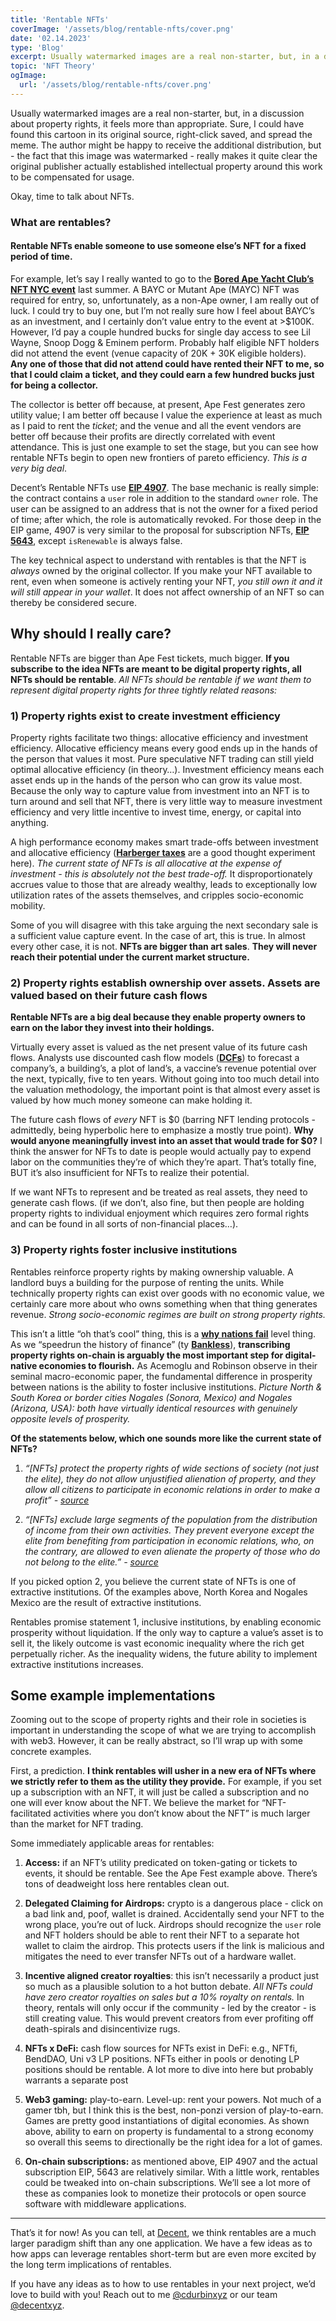 ```yaml
---
title: 'Rentable NFTs'
coverImage: '/assets/blog/rentable-nfts/cover.png'
date: '02.14.2023'
type: 'Blog'
excerpt: Usually watermarked images are a real non-starter, but, in a discussion about property rights, it feels more than appropriate. Sure, I could have found this cartoon in its original source, right-click saved, and spread the meme.
topic: 'NFT Theory'
ogImage:
  url: '/assets/blog/rentable-nfts/cover.png'
---
```


Usually watermarked images are a real non-starter, but, in a discussion about property rights, it feels more than appropriate. Sure, I could have found this cartoon in its original source, right-click saved, and spread the meme. The author might be happy to receive the additional distribution, but - the fact that this image was watermarked - really makes it quite clear the original publisher actually established intellectual property around this work to be compensated for usage.

Okay, time to talk about NFTs.

### **What are rentables?**

#### Rentable NFTs enable someone to use someone else’s NFT for a fixed period of time.

For example, let’s say I really wanted to go to the **[Bored Ape Yacht Club’s NFT NYC event](https://apefest.com/)** last summer. A BAYC or Mutant Ape (MAYC) NFT was required for entry, so, unfortunately, as a non-Ape owner, I am really out of luck. I could try to buy one, but I’m not really sure how I feel about BAYC’s as an investment, and I certainly don’t value entry to the event at >$100K. However, I’d pay a couple hundred bucks for single day access to see Lil Wayne, Snoop Dogg & Eminem perform. Probably half eligible NFT holders did not attend the event (venue capacity of 20K + 30K eligible holders). **Any one of those that did not attend could have rented their NFT to me, so that I could claim a ticket, and they could earn a few hundred bucks just for being a collector.**

The collector is better off because, at present, Ape Fest generates zero utility value; I am better off because I value the experience at least as much as I paid to rent the _ticket_; and the venue and all the event vendors are better off because their profits are directly correlated with event attendance. This is just one example to set the stage, but you can see how rentable NFTs begin to open new frontiers of pareto efficiency. _This is a very big deal_.

Decent’s Rentable NFTs use **[EIP 4907](https://eips.ethereum.org/EIPS/eip-4907)**. The base mechanic is really simple: the contract contains a `user` role in addition to the standard `owner` role. The user can be assigned to an address that is not the owner for a fixed period of time; after which, the role is automatically revoked. For those deep in the EIP game, 4907 is very similar to the proposal for subscription NFTs, **[EIP 5643](https://eips.ethereum.org/EIPS/eip-5643)**, except `isRenewable` is always false.

The key technical aspect to understand with rentables is that the NFT is _always_ owned by the original collector. If you make your NFT available to rent, even when someone is actively renting your NFT, _you still own it and it will still appear in your wallet_. It does not affect ownership of an NFT so can thereby be considered secure.

**Why should I really care?**
-----------------------------

Rentable NFTs are bigger than Ape Fest tickets, much bigger. **If you subscribe to the idea NFTs are meant to be digital property rights, all NFTs should be rentable**. _All NFTs should be rentable if we want them to represent digital property rights for three tightly related reasons:_

### **1) Property rights exist to create investment efficiency**

Property rights facilitate two things: allocative efficiency and investment efficiency. Allocative efficiency means every good ends up in the hands of the person that values it most. Pure speculative NFT trading can still yield optimal allocative efficiency (in theory…). Investment efficiency means each asset ends up in the hands of the person who can grow its value most. Because the only way to capture value from investment into an NFT is to turn around and sell that NFT, there is very little way to measure investment efficiency and very little incentive to invest time, energy, or capital into anything.

A high performance economy makes smart trade-offs between investment and allocative efficiency (**[Harberger taxes](https://medium.com/@simondlr/what-is-harberger-tax-where-does-the-blockchain-fit-in-1329046922c6)** are a good thought experiment here). _The current state of NFTs is all allocative at the expense of investment - this is absolutely not the best trade-off._ It disproportionately accrues value to those that are already wealthy, leads to exceptionally low utilization rates of the assets themselves, and cripples socio-economic mobility.

Some of you will disagree with this take arguing the next secondary sale is a sufficient value capture event. In the case of art, this is true. In almost every other case, it is not. **NFTs are bigger than art sales**. **They will never reach their potential under the current market structure.**

### **2) Property rights establish ownership over assets. Assets are valued based on their future cash flows**

**Rentable NFTs are a big deal because they enable property owners to earn on the labor they invest into their holdings.**

Virtually every asset is valued as the net present value of its future cash flows. Analysts use discounted cash flow models (**[DCFs](https://www.investopedia.com/terms/d/dcf.asp)**) to forecast a company’s, a building’s, a plot of land’s, a vaccine’s revenue potential over the next, typically, five to ten years. Without going into too much detail into the valuation methodology, the important point is that almost every asset is valued by how much money someone can make holding it.

The future cash flows of _every_ NFT is $0 (barring NFT lending protocols - admittedly, being hyperbolic here to emphasize a mostly true point). **Why would anyone meaningfully invest into an asset that would trade for $0?** I think the answer for NFTs to date is people would actually pay to expend labor on the communities they’re of which they’re apart. That’s totally fine, BUT it’s also insufficient for NFTs to realize their potential.

If we want NFTs to represent and be treated as real assets, they need to generate cash flows. (if we don’t, also fine, but then people are holding property rights to individual enjoyment which requires zero formal rights and can be found in all sorts of non-financial places…).

### **3) Property rights foster inclusive institutions**

Rentables reinforce property rights by making ownership valuable. A landlord buys a building for the purpose of renting the units. While technically property rights can exist over goods with no economic value, we certainly care more about who owns something when that thing generates revenue. _Strong socio-economic regimes are built on strong property rights._

This isn’t a little “oh that’s cool” thing, this is a **[why nations fail](https://en.wikipedia.org/wiki/Why_Nations_Fail#:~:text=Why%20Nations%20Fail%3A%20The%20Origins,Robinson.)** level thing. As we “speedrun the history of finance” (ty **[Bankless](https://www.bankless.com/)**), **transcribing property rights on-chain is arguably the most important step for digital-native economies to flourish.** As Acemoglu and Robinson observe in their seminal macro-economic paper, the fundamental difference in prosperity between nations is the ability to foster inclusive institutions. _Picture North & South Korea or border cities Nogales (Sonora, Mexico) and Nogales (Arizona, USA): both have virtually identical resources with genuinely opposite levels of prosperity._

**Of the statements below, which one sounds more like the current state of NFTs?**

1.  _“\[NFTs\] protect the property rights of wide sections of society (not just the elite), they do not allow unjustified alienation of property, and they allow all citizens to participate in economic relations in order to make a profit” - [source](https://en.wikipedia.org/wiki/Why_Nations_Fail#:~:text=Why%20Nations%20Fail%3A%20The%20Origins,Robinson.)_
    
2.  _“\[NFTs\] exclude large segments of the population from the distribution of income from their own activities. They prevent everyone except the elite from benefiting from participation in economic relations, who, on the contrary, are allowed to even alienate the property of those who do not belong to the elite.” - [source](https://en.wikipedia.org/wiki/Why_Nations_Fail#:~:text=Why%20Nations%20Fail%3A%20The%20Origins,Robinson.)_
    

If you picked option 2, you believe the current state of NFTs is one of extractive institutions. Of the examples above, North Korea and Nogales Mexico are the result of extractive institutions.

Rentables promise statement 1, inclusive institutions, by enabling economic prosperity without liquidation. If the only way to capture a value’s asset is to sell it, the likely outcome is vast economic inequality where the rich get perpetually richer. As the inequality widens, the future ability to implement extractive institutions increases.

**Some example implementations**
--------------------------------

Zooming out to the scope of property rights and their role in societies is important in understanding the scope of what we are trying to accomplish with web3. However, it can be really abstract, so I’ll wrap up with some concrete examples.

First, a prediction. **I think rentables will usher in a new era of NFTs where we strictly refer to them as the utility they provide.** For example, if you set up a subscription with an NFT, it will just be called a subscription and no one will ever know about the NFT. We believe the market for “NFT-facilitated activities where you don’t know about the NFT” is much larger than the market for NFT trading.

Some immediately applicable areas for rentables:

1.  **Access:** if an NFT’s utility predicated on token-gating or tickets to events, it should be rentable. See the Ape Fest example above. There’s tons of deadweight loss here rentables clean out.
    
2.  **Delegated Claiming for Airdrops:** crypto is a dangerous place - click on a bad link and, poof, wallet is drained. Accidentally send your NFT to the wrong place, you’re out of luck. Airdrops should recognize the `user` role and NFT holders should be able to rent their NFT to a separate hot wallet to claim the airdrop. This protects users if the link is malicious and mitigates the need to ever transfer NFTs out of a hardware wallet.
    
3.  **Incentive aligned creator royalties**: this isn’t necessarily a product just so much as a plausible solution to a hot button debate. _All NFTs could have zero creator royalties on sales but a 10% royalty on rentals._ In theory, rentals will only occur if the community - led by the creator - is still creating value. This would prevent creators from ever profiting off death-spirals and disincentivize rugs.
    
4.  **NFTs x DeFi:** cash flow sources for NFTs exist in DeFi: e.g., NFTfi, BendDAO, Uni v3 LP positions. NFTs either in pools or denoting LP positions should be rentable. A lot more to dive into here but probably warrants a separate post
    
5.  **Web3 gaming:** play-to-earn. Level-up: rent your powers. Not much of a gamer tbh, but I think this is the best, non-ponzi version of play-to-earn. Games are pretty good instantiations of digital economies. As shown above, ability to earn on property is fundamental to a strong economy so overall this seems to directionally be the right idea for a lot of games.
    
6.  **On-chain subscriptions:** as mentioned above, EIP 4907 and the actual subscription EIP, 5643 are relatively similar. With a little work, rentables could be tweaked into on-chain subscriptions. We’ll see a lot more of these as companies look to monetize their protocols or open source software with middleware applications.
    

* * *

That’s it for now! As you can tell, at [Decent](http://decent.xyz/), we think rentables are a much larger paradigm shift than any one application. We have a few ideas as to how apps can leverage rentables short-term but are even more excited by the long term implications of rentables.

If you have any ideas as to how to use rentables in your next project, we’d love to build with you! Reach out to me [@cdurbinxyz](https://twitter.com/cdurbinxyz) or our team [@decentxyz](https://twitter.com/decentxyz).